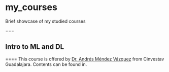 # my_courses

Brief showcase of my studied courses

===

## Intro to ML and DL

====
This course is offered by [Dr. Andrés Méndez Vázquez](https://kajuna0amendez.github.io/) from Cinvestav Guadalajara.
Contents can be found in.